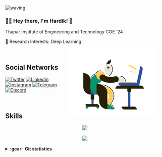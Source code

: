 ![waving](https://capsule-render.vercel.app/api?type=waving&height=200&text=Hardik%20&fontAlignY=40&color=gradient)
 

### :man_technologist: Hey there, I'm Hardik! 👋

Thapar Institute of Engineering and Technology COE '24

👀 Research Interests: Deep Learning

<img align='right' height='220' style="margin-right:20px" src='assets/programmer.png' alt='Programmer'>

<br>
<h2>Social Networks</h2>

[![Twitter][1.2]][1] [![LinkedIn][2.2]][2] [![Instagram][3.2]][3] [![Telegram][4.2]][4] [![Discord][5.2]][5]

[1.2]: https://s4.uupload.ir/files/twitter_prkb.png
[2.2]: https://s4.uupload.ir/files/linkedin_amwn.png
[3.2]: https://s4.uupload.ir/files/instagram_6djz.png
[4.2]: https://s4.uupload.ir/files/telegram_q47u.png
[5.2]: https://skillicons.dev/icons?i=discord

[1]: https://twitter.com/DhanjalHardik
[2]: https://www.linkedin.com/in/hardikdhanjal/
[3]: https://www.instagram.com/hardik.treats
[4]: http://telegram.me/hardikdhanjal
[5]: https://discordapp.com/users/369170695260733451

<br>
<h2>Skills</h2>

<p align="center">
  <a href="https://skillicons.dev">
    <img src="https://skillicons.dev/icons?i=git,vscode,c,firebase,cpp,gcp" />
  </a>
</p>
<p align="center">
  <a href="https://skillicons.dev">
    <img src="https://skillicons.dev/icons?i=python,mysql,java,github" />
  </a>
</p>

<details close="true">
  <summary><b>:gear: &nbsp;Git statistics</b></summary>
  <img height="150px" src="https://github-readme-stats.vercel.app/api?username=hardiktreats&show_icons=true&theme=highcontrast" />
  <img height="150px" src="https://github-readme-stats.vercel.app/api/top-langs/?username=hardiktreats&hide=html&layout=compact&theme=highcontrast" />
 
 ![](./profile-3d-contrib/profile-night-rainbow.svg)
 
 </details>



